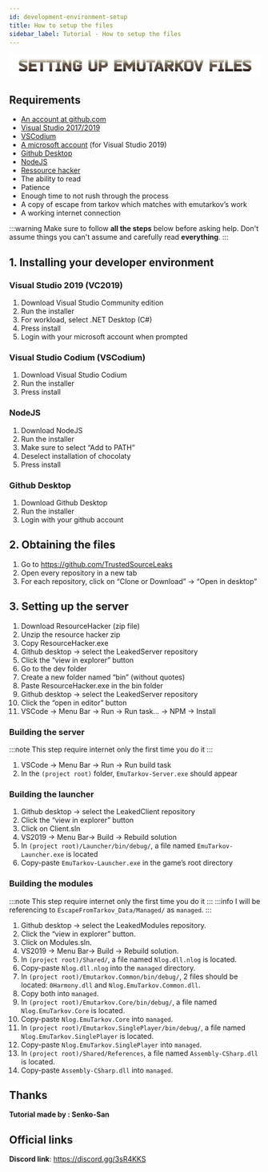 ```yaml
---
id: development-environment-setup
title: How to setup the files
sidebar_label: Tutorial - How to setup the files
---
```

![](/img/tutorials_settingup.png)

## Requirements

* [An account at github.com](https://github.com/join)
* [Visual Studio 2017/2019](https://visualstudio.microsoft.com/en/vs/community/)
* [VSCodium](https://vscodium.com/)
* [A microsoft account](https://account.microsoft.com/account) (for Visual Studio 2019)
* [Github Desktop](https://desktop.github.com/)
* [NodeJS](https://nodejs.org/en/)
* [Ressource hacker](http://angusj.com/resourcehacker/)
* The ability to read
* Patience
* Enough time to not rush through the process
* A copy of escape from tarkov which matches with emutarkov’s work
* A working internet connection

:::warning
Make sure to follow **all the steps** below before asking help. Don't assume things you can't assume and carefully read **everything**.
:::

## 1. Installing your developer environment

### Visual Studio 2019 (VC2019)
1. Download Visual Studio Community edition
2. Run the installer
3. For workload, select .NET Desktop (C#)
4. Press install
5. Login with your microsoft account when prompted

### Visual Studio Codium (VSCodium)
1. Download Visual Studio Codium
2. Run the installer
3. Press install

### NodeJS
1. Download NodeJS
2. Run the installer
3. Make sure to select “Add to PATH”
4. Deselect installation of chocolaty
5. Press install

### Github Desktop
1. Download Github Desktop
2. Run the installer
3. Login with your github account


## 2. Obtaining the files

1. Go to https://github.com/TrustedSourceLeaks 
2. Open every repository in a new tab
3. For each repository, click on “Clone or Download” -> “Open in desktop”
 

## 3. Setting up the server

1. Download ResourceHacker (zip file)
2. Unzip the resource hacker zip
3. Copy ResourceHacker.exe
4. Github desktop -> select the LeakedServer repository
5. Click the “view in explorer” button
6. Go to the dev folder
7. Create a new folder named “bin” (without quotes)
8. Paste ResourceHacker.exe in the bin folder
9. Github desktop -> select the LeakedServer repository
10. Click the “open in editor” button
11. VSCode -> Menu Bar -> Run -> Run task... -> NPM -> Install


### Building the server
:::note
This step require internet only the first time you do it
:::

1. VSCode -> Menu Bar -> Run -> Run build task
2. In the `(project root)` folder, `EmuTarkov-Server.exe` should appear


### Building the launcher

1. Github desktop -> select the LeakedClient repository
2. Click the “view in explorer” button
3. Click on Client.sln
4. VS2019 -> Menu Bar-> Build -> Rebuild solution
5. In `(project root)/Launcher/bin/debug/`, a file named `EmuTarkov-Launcher.exe` is located
6. Copy-paste `EmuTarkov-Launcher.exe` in the game’s root directory


### Building the modules

:::note
This step require internet only the first time you do it
:::
:::info
I will be referencing to `EscapeFromTarkov_Data/Managed/` as `managed`.
:::

1. Github desktop -> select the LeakedModules repository.
2. Click the “view in explorer” button.
3. Click on Modules.sln.
4. VS2019 -> Menu Bar-> Build -> Rebuild solution.
5. In `(project root)/Shared/`, a file named `Nlog.dll.nlog` is located.
6. Copy-paste `Nlog.dll.nlog` into the `managed` directory.
7. In `(project root)/Emutarkov.Common/bin/debug/`, 2 files should be located: `0Harmony.dll` and `Nlog.EmuTarkov.Common.dll`.
8. Copy both into `managed`.
9. In `(project root)/Emutarkov.Core/bin/debug/`, a file named `Nlog.EmuTarkov.Core` is located.
10. Copy-paste `Nlog.EmuTarkov.Core` into `managed`.
11. In `(project root)/Emutarkov.SinglePlayer/bin/debug/`, a file named `Nlog.EmuTarkov.SinglePlayer` is located.
12. Copy-paste `Nlog.EmuTarkov.SinglePlayer` into `managed`.
13. In `(project root)/Shared/References`, a file named `Assembly-CSharp.dll` is located.
14. Copy-paste  `Assembly-CSharp.dll` into `managed`.

## Thanks
**Tutorial made by : Senko-San**

## Official links
**Discord link**: https://discord.gg/3sR4KKS